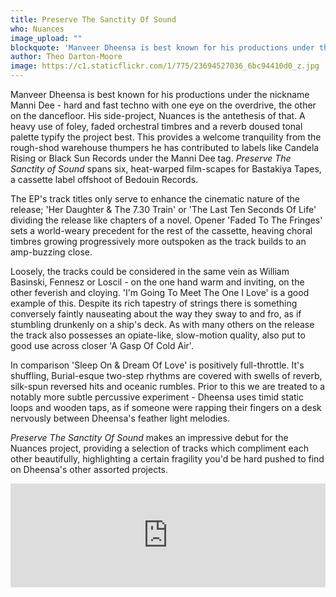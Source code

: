 ```yaml
---
title: Preserve The Sanctity Of Sound
who: Nuances
image_upload: ""
blockquote: 'Manveer Dheensa is best known for his productions under the nickname Manni Dee - hard and fast techno with one eye on the overdrive, the other on the dancefloor. His side-project, Nuances is the antethesis of that. A heavy use of foley, faded orchestral timbres and a reverb doused tonal palette typify the project best. This provides a welcome tranquility from the rough-shod warehouse thumpers he has contributed to labels like Candela Rising or Black Sun Records under the Manni Dee tag. _Preserve The Sanctity of Sound_ spans six, heat-warped film-scapes for Bastakiya Tapes, a cassette label offshoot of Bedouin Records.'
author: Theo Darton-Moore
image: https://c1.staticflickr.com/1/775/23694527036_6bc94410d0_z.jpg
---
```

Manveer Dheensa is best known for his productions under the nickname Manni Dee - hard and fast techno with one eye on the overdrive, the other on the dancefloor. His side-project, Nuances is the antethesis of that. A heavy use of foley, faded orchestral timbres and a reverb doused tonal palette typify the project best. This provides a welcome tranquility from the rough-shod warehouse thumpers he has contributed to labels like Candela Rising or Black Sun Records under the Manni Dee tag. _Preserve The Sanctity of Sound_ spans six, heat-warped film-scapes for Bastakiya Tapes, a cassette label offshoot of Bedouin Records.

The EP's track titles only serve to enhance the cinematic nature of the release; 'Her Daughter & The 7.30 Train' or 'The Last Ten Seconds Of Life' dividing the release like chapters of a novel. Opener 'Faded To The Fringes' sets a world-weary precedent for the rest of the cassette, heaving choral timbres growing progressively more outspoken as the track builds to an amp-buzzing close.

Loosely, the tracks could be considered in the same vein as William Basinski, Fennesz or Loscil - on the one hand warm and inviting, on the other feverish and cloying. 'I'm Going To Meet The One I Love' is a good example of this. Despite its rich tapestry of strings there is something conversely faintly nauseating about the way they sway to and fro, as if stumbling drunkenly on a ship's deck. As with many others on the release the track also possesses an opiate-like, slow-motion quality, also put to good use across closer 'A Gasp Of Cold Air'.

In comparison 'Sleep On & Dream Of Love' is positively full-throttle. It's shuffling, Burial-esque two-step rhythms are covered with swells of reverb, silk-spun reversed hits and oceanic rumbles. Prior to this we are treated to a notably more subtle percussive experiment - Dheensa uses timid static loops and wooden taps, as if someone were rapping their fingers on a desk nervously between Dheensa's feather light melodies.

_Preserve The Sanctity Of Sound_ makes an impressive debut for the Nuances project, providing a selection of tracks which compliment each other beautifully, highlighting a certain fragility you'd be hard pushed to find on Dheensa's other assorted projects.

<iframe width="100%" height="166" scrolling="no" frameborder="no" src="https://w.soundcloud.com/player/?url=https%3A//api.soundcloud.com/tracks/237208157&color=ff5500&auto_play=false&hide_related=false&show_comments=true&show_user=true&show_reposts=false"></iframe>
